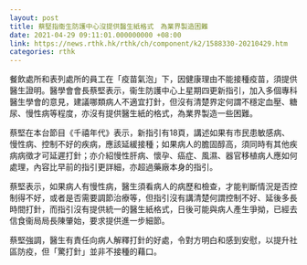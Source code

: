 ```yaml
---
layout: post
title: 蔡堅指衞生防護中心沒提供醫生紙格式　為業界製造困難
date: 2021-04-29 09:11:01.000000000 +08:00
link: https://news.rthk.hk/rthk/ch/component/k2/1588330-20210429.htm
categories: rthk
---
```


餐飲處所和表列處所的員工在「疫苗氣泡」下，因健康理由不能接種疫苗，須提供醫生證明。醫學會會長蔡堅表示，衞生防護中心上星期四更新指引，加入多個專科醫生學會的意見，建議哪類病人不適宜打針，但沒有清楚界定何謂不穩定血壓、糖尿、慢性病等程度，亦沒有提供醫生紙的格式，為業界製造一些困難。

蔡堅在本台節目《千禧年代》表示，新指引有18頁，講述如果有市民患敏感病、慢性病、控制不好的疾病，應該延緩接種；如果病人的膽固醇高，須同時有其他疾病病徵才可延遲打針；亦介紹慢性肝病、懷孕、癌症、風濕、器官移植病人應如何處理，內容比早前的指引更詳細，亦超過藥廠本身的指引。

蔡堅表示，如果病人有慢性病，醫生須看病人的病歷和檢查，才能判斷情況是否控制得不好，或者是否需要調節治療等，但指引沒有講清楚何謂控制不好、延後多長時間打針，而指引沒有提供統一的醫生紙格式，日後可能與病人產生爭拗，已經去信食衞局局長陳肇始，要求提供進一步細節。

蔡堅強調，醫生有責任向病人解釋打針的好處，令對方明白和感到安慰，以提升社區防疫，但「驚打針」並非不接種的藉口。
